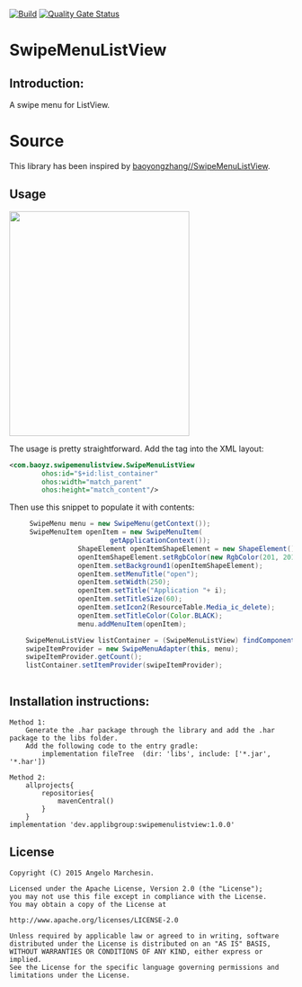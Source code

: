 [![Build](https://github.com/applibgroup/SwipeMenuListView/actions/workflows/main.yml/badge.svg)](https://github.com/applibgroup/SwipeMenuListView/actions/workflows/main.yml)
[![Quality Gate Status](https://sonarcloud.io/api/project_badges/measure?project=applibgroup_SwipeMenuListView&metric=alert_status)](https://sonarcloud.io/dashboard?id=applibgroup_SwipeMenuListView)

# SwipeMenuListView

## Introduction:
A swipe menu for ListView.

# Source
This library has been inspired by [baoyongzhang//SwipeMenuListView](https://github.com/baoyongzhang/SwipeMenuListView).


## Usage
<image src = "/screenshot/swipemenu.gif" width = 320 height = 400/>

The usage is pretty straightforward. Add the tag into the XML layout:
```xml
<com.baoyz.swipemenulistview.SwipeMenuListView
        ohos:id="$+id:list_container"
        ohos:width="match_parent"
        ohos:height="match_content"/>

```

 Then use this snippet to populate it with contents:
```java
     SwipeMenu menu = new SwipeMenu(getContext());
     SwipeMenuItem openItem = new SwipeMenuItem(
                         getApplicationContext());
                 ShapeElement openItemShapeElement = new ShapeElement();
                 openItemShapeElement.setRgbColor(new RgbColor(201, 201, 206));
                 openItem.setBackground1(openItemShapeElement);
                 openItem.setMenuTitle("open");
                 openItem.setWidth(250);
                 openItem.setTitle("Application "+ i);
                 openItem.setTitleSize(60);
                 openItem.setIcon2(ResourceTable.Media_ic_delete);
                 openItem.setTitleColor(Color.BLACK);
                 menu.addMenuItem(openItem);

    SwipeMenuListView listContainer = (SwipeMenuListView) findComponentById(ResourceTable.Id_list_container);
    swipeItemProvider = new SwipeMenuAdapter(this, menu);
    swipeItemProvider.getCount();
    listContainer.setItemProvider(swipeItemProvider);
                      
```
## Installation instructions:

```
Method 1:
    Generate the .har package through the library and add the .har package to the libs folder.
    Add the following code to the entry gradle:
        implementation fileTree  (dir: 'libs', include: ['*.jar', '*.har'])

Method 2:
    allprojects{
        repositories{
            mavenCentral()
        }
    }
implementation 'dev.applibgroup:swipemenulistview:1.0.0'
```
## License

    Copyright (C) 2015 Angelo Marchesin.
    
    Licensed under the Apache License, Version 2.0 (the "License");
    you may not use this file except in compliance with the License.
    You may obtain a copy of the License at
    
    http://www.apache.org/licenses/LICENSE-2.0
    
    Unless required by applicable law or agreed to in writing, software
    distributed under the License is distributed on an "AS IS" BASIS,
    WITHOUT WARRANTIES OR CONDITIONS OF ANY KIND, either express or implied.
    See the License for the specific language governing permissions and
    limitations under the License.
